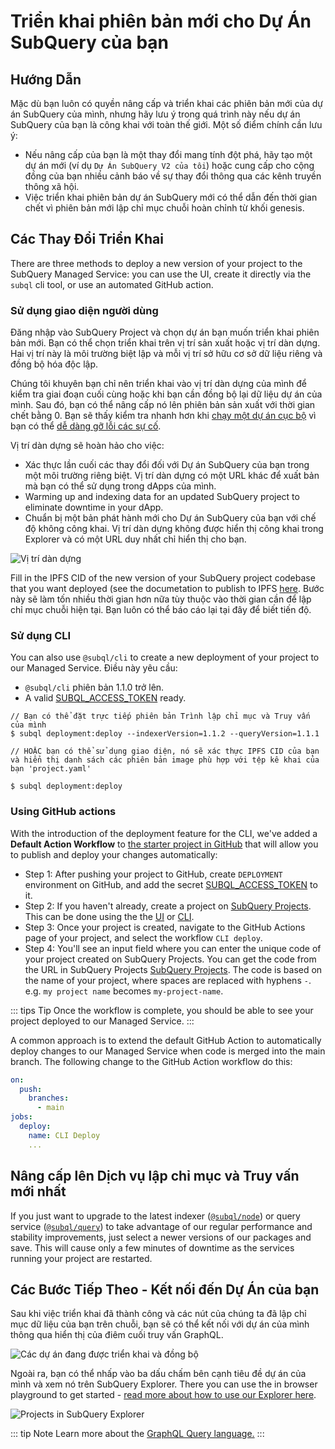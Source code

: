 # Triển khai phiên bản mới cho Dự Án SubQuery của bạn

## Hướng Dẫn

Mặc dù bạn luôn có quyền nâng cấp và triển khai các phiên bản mới của dự án SubQuery của mình, nhưng hãy lưu ý trong quá trình này nếu dự án SubQuery của bạn là công khai với toàn thế giới. Một số điểm chính cần lưu ý:

- Nếu nâng cấp của bạn là một thay đổi mang tính đột phá, hãy tạo một dự án mới (ví dụ `Dự Án SubQuery V2 của tôi`) hoặc cung cấp cho cộng đồng của bạn nhiều cảnh báo về sự thay đổi thông qua các kênh truyền thông xã hội.
- Việc triển khai phiên bản dự án SubQuery mới có thể dẫn đến thời gian chết vì phiên bản mới lập chỉ mục chuỗi hoàn chỉnh từ khối genesis.

## Các Thay Đổi Triển Khai

There are three methods to deploy a new version of your project to the SubQuery Managed Service: you can use the UI, create it directly via the `subql` cli tool, or use an automated GitHub action.

### Sử dụng giao diện người dùng

Đăng nhập vào SubQuery Project và chọn dự án bạn muốn triển khai phiên bản mới. Bạn có thể chọn triển khai trên vị trí sản xuất hoặc vị trí dàn dựng. Hai vị trí này là môi trường biệt lập và mỗi vị trí sở hữu cơ sở dữ liệu riêng và đồng bộ hóa độc lập.

Chúng tôi khuyên bạn chỉ nên triển khai vào vị trí dàn dựng của mình để kiểm tra giai đoạn cuối cùng hoặc khi bạn cần đồng bộ lại dữ liệu dự án của mình. Sau đó, bạn có thể nâng cấp nó lên phiên bản sản xuất với thời gian chết bằng 0. Bạn sẽ thấy kiểm tra nhanh hơn khi [chạy một dự án cục bộ](../run_publish/run.md) vì bạn có thể [dễ dàng gỡ lỗi các sự cố](../academy/tutorials_examples/debug-projects.md).

Vị trí dàn dựng sẽ hoàn hảo cho việc:

- Xác thực lần cuối các thay đổi đối với Dự án SubQuery của bạn trong một môi trường riêng biệt. Vị trí dàn dựng có một URL khác để xuất bản mà bạn có thể sử dụng trong dApps của mình.
- Warming up and indexing data for an updated SubQuery project to eliminate downtime in your dApp.
- Chuẩn bị một bản phát hành mới cho Dự án SubQuery của bạn với chế độ không công khai. Vị trí dàn dựng không được hiển thị công khai trong Explorer và có một URL duy nhất chỉ hiển thị cho bạn.

![Vị trí dàn dựng](/assets/img/staging_slot.png)

Fill in the IPFS CID of the new version of your SubQuery project codebase that you want deployed (see the documetation to publish to IPFS [here](./publish.md). Bước này sẽ làm tốn nhiều thời gian hơn nữa tùy thuộc vào thời gian cần để lập chỉ mục chuỗi hiện tại. Bạn luôn có thể báo cáo lại tại đây để biết tiến độ.

### Sử dụng CLI

You can also use `@subql/cli` to create a new deployment of your project to our Managed Service. Điều này yêu cầu:

- `@subql/cli` phiên bản 1.1.0 trở lên.
- A valid [SUBQL_ACCESS_TOKEN](../run_publish/ipfs.md#prepare-your-subql-access-token) ready.

```shell
// Bạn có thể đặt trực tiếp phiên bản Trình lập chỉ mục và Truy vấn của mình
$ subql deployment:deploy --indexerVersion=1.1.2 --queryVersion=1.1.1

// HOẶC bạn có thể sử dụng giao diện, nó sẽ xác thực IPFS CID của bạn và hiển thị danh sách các phiên bản image phù hợp với tệp kê khai của bạn 'project.yaml'

$ subql deployment:deploy
```

### Using GitHub actions

With the introduction of the deployment feature for the CLI, we've added a **Default Action Workflow** to [the starter project in GitHub](https://github.com/subquery/subql-starter/blob/main/Polkadot/Polkadot-starter/.github/workflows/cli-deploy.yml) that will allow you to publish and deploy your changes automatically:

- Step 1: After pushing your project to GitHub, create `DEPLOYMENT` environment on GitHub, and add the secret [SUBQL_ACCESS_TOKEN](../run_publish/ipfs.md#prepare-your-subql-access-token) to it.
- Step 2: If you haven't already, create a project on [SubQuery Projects](https://project.subquery.network). This can be done using the the [UI](#using-the-ui) or [CLI](#using-the-cli).
- Step 3: Once your project is created, navigate to the GitHub Actions page of your project, and select the workflow `CLI deploy`.
- Step 4: You'll see an input field where you can enter the unique code of your project created on SubQuery Projects. You can get the code from the URL in SubQuery Projects [SubQuery Projects](https://project.subquery.network). The code is based on the name of your project, where spaces are replaced with hyphens `-`. e.g. `my project name` becomes `my-project-name`.

::: tips Tip
Once the workflow is complete, you should be able to see your project deployed to our Managed Service.
:::

A common approach is to extend the default GitHub Action to automatically deploy changes to our Managed Service when code is merged into the main branch. The following change to the GitHub Action workflow do this:

```yml
on:
  push:
    branches:
      - main
jobs:
  deploy:
    name: CLI Deploy
    ...
```

## Nâng cấp lên Dịch vụ lập chỉ mục và Truy vấn mới nhất

If you just want to upgrade to the latest indexer ([`@subql/node`](https://www.npmjs.com/package/@subql/node)) or query service ([`@subql/query`](https://www.npmjs.com/package/@subql/query)) to take advantage of our regular performance and stability improvements, just select a newer versions of our packages and save. This will cause only a few minutes of downtime as the services running your project are restarted.

## Các Bước Tiếp Theo - Kết nối đến Dự Án của bạn

Sau khi việc triển khai đã thành công và các nút của chúng ta đã lập chỉ mục dữ liệu của bạn trên chuỗi, bạn sẽ có thể kết nối với dự án của mình thông qua hiển thị của điêm cuối truy vấn GraphQL.

![Các dự án đang được triển khai và đồng bộ](/assets/img/projects_deploy_sync.png)

Ngoài ra, bạn có thể nhấp vào ba dấu chấm bên cạnh tiêu đề dự án của mình và xem nó trên SubQuery Explorer. There you can use the in browser playground to get started - [read more about how to use our Explorer here](../run_publish/query.md).

![Projects in SubQuery Explorer](/assets/img/projects_explorer.png)

::: tip Note Learn more about the [GraphQL Query language.](./graphql.md) :::
